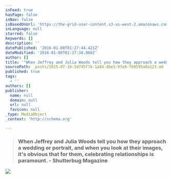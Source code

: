 ```yaml
---
inFeed: true
hasPage: false
inNav: false
isBasedOnUrl: 'https://the-grid-user-content.s3-us-west-2.amazonaws.com/eb70630f-e581-4731-8400-a701a545b60d.jpg'
inLanguage: null
starred: false
keywords: []
description: ''
datePublished: '2016-01-08T01:27:44.421Z'
dateModified: '2016-01-08T01:27:38.966Z'
author: []
title: '"When Jeffrey and Julia Woods tell you how they approach a wedding or portrait, and when you look at their images, it’s obvious that for them, celebrating relationships is paramount."'
sourcePath: _posts/2015-07-16-5d745f7b-1a84-4be3-97a9-f68595a0a123.md
published: true
tags:
  - ''
authors: []
publisher:
  name: null
  domain: null
  url: null
  favicon: null
_type: MediaObject
_context: 'http://schema.org'

---
```

> ### When Jeffrey and Julia Woods tell you how they approach a wedding or portrait, and when you look at their images, it's obvious that for them, celebrating relationships is paramount. - Shutterbug Magazine

![](https://s3-us-west-2.amazonaws.com/the-grid-img/p/9dbfa4a1a4185634e62ad1bae3ee07898744c87b.jpg)